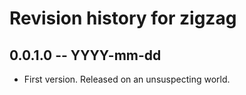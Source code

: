 # Revision history for zigzag

## 0.0.1.0 -- YYYY-mm-dd

* First version. Released on an unsuspecting world.
